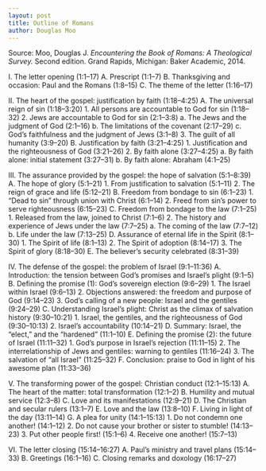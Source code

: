 ```yaml
---
layout: post
title: Outline of Romans
author: Douglas Moo
---
```


Source: Moo, Douglas J. *Encountering the Book of Romans: A Theological Survey.* Second edition. Grand Rapids, Michigan: Baker Academic, 2014.

I.    The letter opening (1:1–17)
    A.    Prescript (1:1–7)
    B.    Thanksgiving and occasion: Paul and the Romans (1:8–15)
    C.    The theme of the letter (1:16–17)

II.    The heart of the gospel: justification by faith
(1:18–4:25)
    A.    The universal reign of sin (1:18–3:20)
        1.    All persons are accountable to God for sin (1:18–32)
        2.    Jews are accountable to God for sin (2:1–3:8)
            a.    The Jews and the judgment of God (2:1–16)
            b.    The limitations of the covenant (2:17–29)
            c.    God’s faithfulness and the judgment of Jews (3:1–8)
        3.    The guilt of all humanity (3:9–20)
    B.    Justification by faith (3:21–4:25)
        1.    Justification and the righteousness of God (3:21–26)
        2.    By faith alone (3:27–4:25)
            a.    By faith alone: initial statement (3:27–31)
            b.    By faith alone: Abraham (4:1–25)

III.    The assurance provided by the gospel: the hope of salvation (5:1–8:39)
    A.    The hope of glory (5:1–21)
        1.    From justification to salvation (5:1–11)
        2.    The reign of grace and life (5:12–21)
    B.    Freedom from bondage to sin (6:1–23)
        1.    “Dead to sin” through union with Christ (6:1–14)
        2.    Freed from sin’s power to serve righteousness (6:15–23)
    C.    Freedom from bondage to the law (7:1–25)
        1.    Released from the law, joined to Christ (7:1–6)
        2.    The history and experience of Jews under the law (7:7–25)
            a.    The coming of the law (7:7–12)
            b.    Life under the law (7:13–25)
    D.    Assurance of eternal life in the Spirit (8:1–30)
        1.    The Spirit of life (8:1–13)
        2.    The Spirit of adoption (8:14–17)
        3.    The Spirit of glory (8:18–30)
    E.    The believer’s security celebrated (8:31–39)

IV.    The defense of the gospel: the problem of Israel (9:1–11:36)
    A.    Introduction: the tension between God’s promises and Israel’s plight (9:1–5)
    B.    Defining the promise (1): God’s sovereign election (9:6–29)
        1.    The Israel within Israel (9:6–13)
        2.    Objections answered: the freedom and purpose of God (9:14–23)
        3.    God’s calling of a new people: Israel and the gentiles (9:24–29)
    C.    Understanding Israel’s plight: Christ as the climax of salvation history (9:30–10:21)
        1.    Israel, the gentiles, and the righteousness of God (9:30–10:13)
        2.    Israel’s accountability (10:14–21)
    D.    Summary: Israel, the “elect,” and the “hardened” (11:1–10)
    E.    Defining the promise (2): the future of Israel (11:11–32)
        1.    God’s purpose in Israel’s rejection (11:11–15)
        2.    The interrelationship of Jews and gentiles: warning to gentiles (11:16–24)
        3.    The salvation of “all Israel” (11:25–32)
    F.    Conclusion: praise to God in light of his awesome plan (11:33–36)

V.    The transforming power of the gospel: Christian conduct (12:1–15:13)
    A.    The heart of the matter: total transformation (12:1–2)
    B.    Humility and mutual service (12:3–8)
    C.    Love and its manifestations (12:9–21)
    D.    The Christian and secular rulers (13:1–7)
    E.    Love and the law (13:8–10)
    F.    Living in light of the day (13:11–14)
    G.    A plea for unity (14:1–15:13)
        1.    Do not condemn one another! (14:1–12)
        2.    Do not cause your brother or sister to stumble! (14:13–23)
        3.    Put other people first! (15:1–6)
        4.    Receive one another! (15:7–13)

VI. The letter closing (15:14–16:27)
    A.    Paul’s ministry and travel plans (15:14–33)
    B.    Greetings (16:1–16)
    C.    Closing remarks and doxology (16:17–27)

